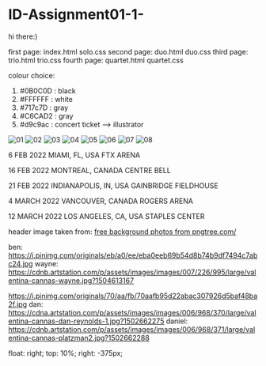 # ID-Assignment01-1-
hi there:)


first page: index.html      solo.css
second page: duo.html       duo.css
third page: trio.html       trio.css
fourth page: quartet.html   quartet.css



colour choice:
1. #0B0C0D : black
2. #FFFFFF : white
3. #717c7D : gray 
4. #C6CAD2 : gray
5. #d9c9ac : concert ticket --> illustrator



<img id="imageA" src = "https://www.testicanzone.com/wp-content/uploads/2018/11/Imagine-Dragons.jpg" alt="01">
<img id="imageB" src = "https://mlzzztbq0fer.i.optimole.com/vjR4xuE.HOTB~474a6/w:970/h:350/q:55/rt:fill/g:sm/https://www.ticketnews.com/wp-content/uploads/imagine-dragons-e1631110741590.jpg" alt="02">
<img id="imageC" src = "https://imagesvc.meredithcorp.io/v3/mm/image?q=85&c=sc&poi=face&w=2000&h=1000&url=https%3A%2F%2Fstatic.onecms.io%2Fwp-content%2Fuploads%2Fsites%2F6%2F2017%2F09%2Fgettyimages-699356866-2000.jpg" alt="03">
<img id="imageD" src = "https://celebrityaccess.com/wp-content/uploads/2020/08/ImagineDragons-720x720-190123.jpg" alt="04">
<img id="imageE" src = "https://pbs.twimg.com/media/DXXpsYFU0AAh9Pa.jpg" alt="05">
<img id="imageF" src = "https://i.scdn.co/image/ab67706f000000035324fd190d03c6f3160c9bc8" alt="06">
<img id="imageG" src = "https://headlineplanet.com/home/wp-content/uploads/2017/10/Imagine-Dragons-LNSM.jpg" alt="07">
<img id="imageH" src = "https://img.discogs.com/inlrS1BUhZ8K1AOBItTlh2j072c=/fit-in/600x595/filters:strip_icc():format(jpeg):mode_rgb():quality(90)/discogs-images/R-3849802-1346812950-6695.jpeg.jpg" alt="08">



6 FEB 2022
MIAMI, FL, USA
FTX ARENA 

16 FEB 2022
MONTREAL, CANADA
CENTRE BELL


21 FEB 2022
INDIANAPOLIS, IN, USA
GAINBRIDGE FIELDHOUSE

4 MARCH 2022
VANCOUVER, CANADA
ROGERS ARENA

12 MARCH 2022
LOS ANGELES, CA, USA
STAPLES CENTER 



header image taken from:
 <a href='https://pngtree.com/free-backgrounds'>free background photos from pngtree.com/</a>


 ben:
 https://i.pinimg.com/originals/eb/a0/ee/eba0eeb69b54d8b74b9df7494c7abc24.jpg
 wayne:
https://cdnb.artstation.com/p/assets/images/images/007/226/995/large/valentina-cannas-wayne.jpg?1504613167



https://i.pinimg.com/originals/70/aa/fb/70aafb95d22abac307926d5baf48ba2f.jpg
 dan:
 https://cdna.artstation.com/p/assets/images/images/006/968/370/large/valentina-cannas-dan-reynolds-1.jpg?1502662275 
 daniel:
 https://cdnb.artstation.com/p/assets/images/images/006/968/371/large/valentina-cannas-platzman2.jpg?1502662288
 





 float: right;
    top: 10%;
    right: -375px;